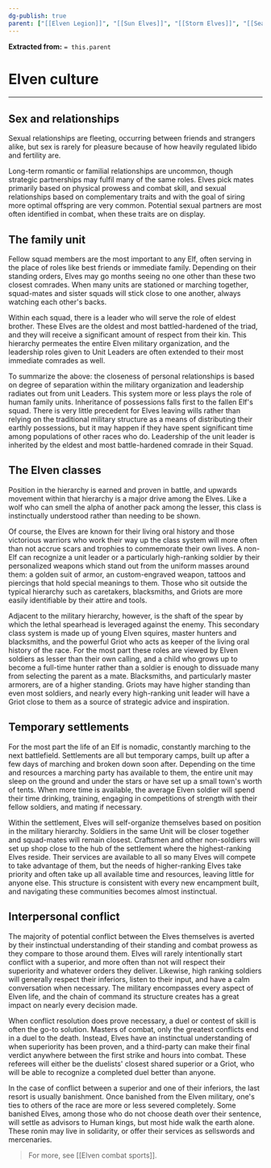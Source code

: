 ```yaml
---
dg-publish: true
parent: ["[[Elven Legion]]", "[[Sun Elves]]", "[[Storm Elves]]", "[[Sea Elves]]"]
---
```

**Extracted from:** `= this.parent`
# Elven culture

---

## Sex and relationships

Sexual relationships are fleeting, occurring between friends and strangers alike, but sex is rarely for pleasure because of how heavily regulated libido and fertility are.

Long-term romantic or familial relationships are uncommon, though strategic partnerships may fulfil many of the same roles. Elves pick mates primarily based on physical prowess and combat skill, and sexual relationships based on complementary traits and with the goal of siring more optimal offspring are very common. Potential sexual partners are most often identified in combat, when these traits are on display.

## The family unit

Fellow squad members are the most important to any Elf, often serving in the place of roles like best friends or immediate family. Depending on their standing orders, Elves may go months seeing no one other than these two closest comrades. When many units are stationed or marching together, squad-mates and sister squads will stick close to one another, always watching each other's backs.

Within each squad, there is a leader who will serve the role of eldest brother. These Elves are the oldest and most battled-hardened of the triad, and they will receive a significant amount of respect from their kin. This hierarchy permeates the entire Elven military organization, and the leadership roles given to Unit Leaders are often extended to their most immediate comrades as well.

To summarize the above: the closeness of personal relationships is based on degree of separation within the military organization and leadership radiates out from unit Leaders. This system more or less plays the role of human family units. Inheritance of possessions falls first to the fallen Elf's squad. There is very little precedent for Elves leaving wills rather than relying on the traditional military structure as a means of distributing their earthly possessions, but it may happen if they have spent significant time among populations of other races who do. Leadership of the unit leader is inherited by the eldest and most battle-hardened comrade in their Squad.

## The Elven classes

Position in the hierarchy is earned and proven in battle, and upwards movement within that hierarchy is a major drive among the Elves. Like a wolf who can smell the alpha of another pack among the lesser, this class is instinctually understood rather than needing to be shown.

Of course, the Elves are known for their living oral history and those victorious warriors who work their way up the class system will more often than not accrue scars and trophies to commemorate their own lives. A non-Elf can recognize a unit leader or a particularly high-ranking soldier by their personalized weapons which stand out from the uniform masses around them: a golden suit of armor, an custom-engraved weapon, tattoos and piercings that hold special meanings to them. Those who sit outside the typical hierarchy such as caretakers, blacksmiths, and Griots are more easily identifiable by their attire and tools.

Adjacent to the military hierarchy, however, is the shaft of the spear by which the lethal spearhead is leveraged against the enemy. This secondary class system is made up of young Elven squires, master hunters and blacksmiths, and the powerful Griot who acts as keeper of the living oral history of the race. For the most part these roles are viewed by Elven soldiers as lesser than their own calling, and a child who grows up to become a full-time hunter rather than a soldier is enough to dissuade many from selecting the parent as a mate. Blacksmiths, and particularly master armorers, are of a higher standing. Griots may have higher standing than even most soldiers, and nearly every high-ranking unit leader will have a Griot close to them as a source of strategic advice and inspiration.

## Temporary settlements

For the most part the life of an Elf is nomadic, constantly marching to the next battlefield. Settlements are all but temporary camps, built up after a few days of marching and broken down soon after. Depending on the time and resources a marching party has available to them, the entire unit may sleep on the ground and under the stars or have set up a small town's worth of tents. When more time is available, the average Elven soldier will spend their time drinking, training, engaging in competitions of strength with their fellow soldiers, and mating if necessary.

Within the settlement, Elves will self-organize themselves based on position in the military hierarchy. Soldiers in the same Unit will be closer together and squad-mates will remain closest. Craftsmen and other non-soldiers will set up shop close to the hub of the settlement where the highest-ranking Elves reside. Their services are available to all so many Elves will compete to take advantage of them, but the needs of higher-ranking Elves take priority and often take up all available time and resources, leaving little for anyone else. This structure is consistent with every new encampment built, and navigating these communities becomes almost instinctual.

## Interpersonal conflict

The majority of potential conflict between the Elves themselves is averted by their instinctual understanding of their standing and combat prowess as they compare to those around them. Elves will rarely intentionally start conflict with a superior, and more often than not will respect their superiority and whatever orders they deliver. Likewise, high ranking soldiers will generally respect their inferiors, listen to their input, and have a calm conversation when necessary. The military encompasses every aspect of Elven life, and the chain of command its structure creates has a great impact on nearly every decision made.

When conflict resolution does prove necessary, a duel or contest of skill is often the go-to solution. Masters of combat, only the greatest conflicts end in a duel to the death. Instead, Elves have an instinctual understanding of when superiority has been proven, and a third-party can make their final verdict anywhere between the first strike and hours into combat. These referees will either be the duelists' closest shared superior or a Griot, who will be able to recognize a completed duel better than anyone.

In the case of conflict between a superior and one of their inferiors, the last resort is usually banishment. Once banished from the Elven military, one's ties to others of the race are more or less severed completely. Some banished Elves, among those who do not choose death over their sentence, will settle as advisors to Human kings, but most hide walk the earth alone. These ronin may live in solidarity, or offer their services as sellswords and mercenaries.

> For more, see [[Elven combat sports]].